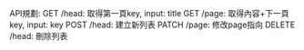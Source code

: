 API規劃:
  GET /head: 取得第一頁key, input: title
  GET /page: 取得內容+下一頁key, input: key
  POST /head: 建立新列表
  PATCH /page: 修改page指向
  DELETE /head: 刪除列表